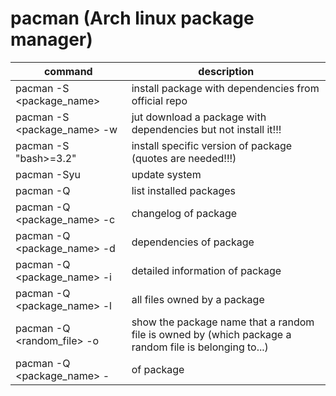 # pacman (Arch linux package manager)
|command|description|
|-------|-----------|
|pacman -S &lt;package_name&gt;|install package with dependencies from official repo|
|pacman -S &lt;package_name&gt; -w|jut download a package with dependencies but not install it!!!|
|pacman -S "bash>=3.2"|install specific version of package (quotes are needed!!!)|
|pacman -Syu|update system|
|pacman -Q|list installed packages|
|pacman -Q &lt;package_name&gt; -c|changelog of package|
|pacman -Q &lt;package_name&gt; -d|dependencies of package|
|pacman -Q &lt;package_name&gt; -i|detailed information of package|
|pacman -Q &lt;package_name&gt; -l|all files owned by a package|
|pacman -Q &lt;random_file&gt; -o|show the package name that a random file is owned by (which package a random file is belonging to...)|
|pacman -Q &lt;package_name&gt; -| of package|
